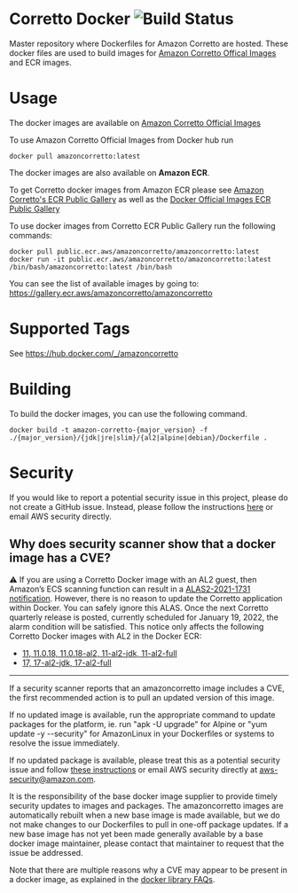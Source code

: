 # Corretto Docker ![Build Status](https://github.com/corretto/corretto-docker/workflows/Verify%20Docker%20Images/badge.svg)

Master repository where Dockerfiles for Amazon Corretto are hosted. These docker files are used to build images for [Amazon Corretto Offical Images](https://hub.docker.com/_/amazoncorretto) and ECR images.

# Usage

The docker images are available on [Amazon Corretto Official Images](https://hub.docker.com/_/amazoncorretto)

To use Amazon Corretto Official Images from Docker hub run
```
docker pull amazoncorretto:latest
```

The docker images are also available on **Amazon ECR**.

To get Corretto docker images from Amazon ECR please see [Amazon Corretto's ECR Public Gallery](https://gallery.ecr.aws/amazoncorretto/amazoncorretto) as well as the [Docker Official Images ECR Public Gallery](https://gallery.ecr.aws/docker/library/amazoncorretto)

To use docker images from Corretto ECR Public Gallery run the following commands:

```
docker pull public.ecr.aws/amazoncorretto/amazoncorretto:latest
docker run -it public.ecr.aws/amazoncorretto/amazoncorretto:latest /bin/bash/amazoncorretto:latest /bin/bash
```

You can see the list of available images by going to:
https://gallery.ecr.aws/amazoncorretto/amazoncorretto



# Supported Tags

See https://hub.docker.com/_/amazoncorretto


# Building
To build the docker images, you can use the following command.

```
docker build -t amazon-corretto-{major_version} -f ./{major_version}/{jdk|jre|slim}/{al2|alpine|debian}/Dockerfile .
```

# Security
If you would like to report a potential security issue in this project, please do not create a GitHub issue. Instead,
please follow the instructions [here](https://aws.amazon.com/security/vulnerability-reporting/ ) or email
AWS security directly.

## Why does security scanner show that a docker image has a CVE?

:warning: If you are using a Corretto Docker image with an AL2 guest, then Amazon’s ECS scanning function can result in a [ALAS2-2021-1731 notification](https://alas.aws.amazon.com/AL2/ALAS-2021-1731.html). However, there is no reason to update the Corretto application within Docker. You can safely ignore this ALAS. Once the next Corretto quarterly release is posted, currently scheduled for January 19, 2022, the alarm condition will be satisfied.
This notice only affects the following Corretto Docker images with AL2 in the Docker ECR:
  
* [11, 11.0.18, 11.0.18-al2, 11-al2-jdk, 11-al2-full](https://hub.docker.com/_/amazoncorretto)
* [17, 17-al2-jdk, 17-al2-full](https://hub.docker.com/_/amazoncorretto)

---

If a security scanner reports that an amazoncorretto image includes a CVE, the first recommended action is to pull an updated version of this image.

If no updated image is available, run the appropriate command to update packages for the platform, ie. run "apk -U upgrade" for Alpine or "yum update -y --security" for AmazonLinux in your Dockerfiles or systems to resolve the issue immediately.

If no updated package is available, please treat this as a potential security issue and follow [these instructions](https://aws.amazon.com/security/vulnerability-reporting/) or email AWS security directly at [aws-security@amazon.com](mailto:aws-security@amazon.com).

It is the responsibility of the base docker image supplier to provide timely security updates to images and packages. The amazoncorretto images are automatically rebuilt when a new base image is made available, but we do not make changes to our Dockerfiles to pull in one-off package updates.  If a new base image has not yet been made generally available by a base docker image maintainer, please contact that maintainer to request that the issue be addressed.

Note that there are multiple reasons why a CVE may appear to be present in a docker image, as explained in the [docker library FAQs](https://github.com/docker-library/faq/tree/73f10b0daf2fb8e7b38efaccc0e90b3510919d51#why-does-my-security-scanner-show-that-an-image-has-cves).
